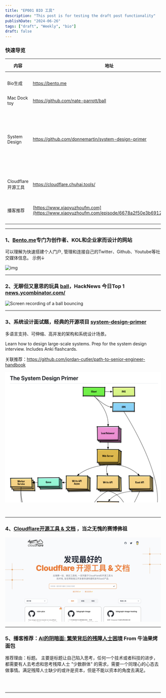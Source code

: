 ```yaml
---
title: "EP001 BIO 工具"
description: "This post is for testing the draft post functionality"
publishDate: "2024-06-26"
tags: ["draft", "Weekly", "bio"]
draft: false
---
```


### 快速导览

| 内容                | 地址                                                         | Title / Keywords                                             |
| ------------------- | ------------------------------------------------------------ | ------------------------------------------------------------ |
| Bio生成             | https://bento.me                                             | A Link in Bio. But Rich and Beautiful.                       |
| Mac Dock toy        | https://github.com/nate-parrott/ball                         | Ball                                                         |
| System Design       | https://github.com/donnemartin/system-design-primer          | Learn how to design large-scale systems. Prep for the system design interview. Includes Anki flashcards. |
| Cloudflare 开源工具 | https://cloudflare.chuhai.tools/                             | 发现最好的Cloudflare 开源工具 & 文档                         |
| 播客推荐            | [https://www.xiaoyuzhoufm.com](https://www.xiaoyuzhoufm.com/episode/6678a2f50e3b6912d394068a) | AI的阴暗面: 繁荣背后的残障人士困境                           |

---



### 1、[Bento.me](bento.me)专门为创作者、KOL和企业家而设计的网站

可以理解为快速搭建个人门户, 管理和连接自己的Twitter、Github、Youtube等社交媒体信息。 示例↓

![img](https://global-uploads.webflow.com/6335b33630f88833a92915fc/63ea5abefbeb7e96b8d77a3f_desktop%20video%20small-poster-00001.jpg)

---



### 2、无聊但又意思的玩具 [ball](https://github.com/nate-parrott/ball)，HackNews 今日Top 1 [news.ycombinator.com/](https://news.ycombinator.com/item?id=40793465)

![Screen recording of a ball bouncing](https://github.com/nate-parrott/ball/raw/main/Recording.gif)

 

---

### 3、系统设计面试题，经典的开源项目 [system-design-primer](https://github.com/donnemartin/system-design-primer)

多语言支持、可伸缩、高并发的架构和系统设计场景。

Learn how to design large-scale systems. Prep for the system design interview. Includes Anki flashcards.

关联推荐：https://github.com/jordan-cutler/path-to-senior-engineer-handbook

![image-20240701140217830](./system-design-primer.png)

<br/>

---



### 4、[Cloudflare开源工具 & 文档](https://cloudflare.chuhai.tools/) ，当之无愧的赛博佛祖

![cloudflare tools](./cloudflare.jpg)



---



### 5、播客推荐：[AI的阴暗面: 繁荣背后的残障人士困境](https://www.xiaoyuzhoufm.com/episode/6678a2f50e3b6912d394068a) From 牛油果烤面包

推荐理由：标题。 主要是标题让自己陷入思考，任何一个技术或者科技的进步，都需要有人去考虑和思考残障人士 "少数群体" 的需求，需要一个同理心的心态去做事情。满足残障人士缺少的或许是资本，但是不能以资本的角度去满足。

<br/> <br/>

---

